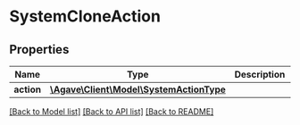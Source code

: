 # SystemCloneAction

## Properties
Name | Type | Description | Notes
------------ | ------------- | ------------- | -------------
**action** | [**\Agave\Client\Model\SystemActionType**](SystemActionType.md) |  | 

[[Back to Model list]](../README.md#documentation-for-models) [[Back to API list]](../README.md#documentation-for-api-endpoints) [[Back to README]](../README.md)


